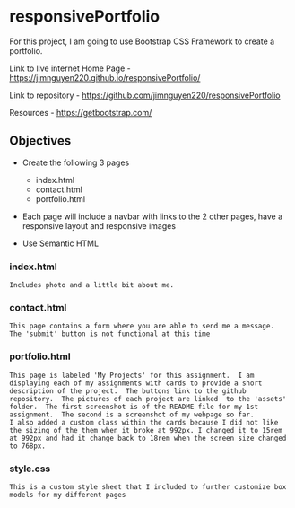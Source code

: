 # responsivePortfolio

For this project, I am going to use Bootstrap CSS Framework to create a portfolio. 

Link to live internet Home Page - https://jimnguyen220.github.io/responsivePortfolio/

Link to repository - https://github.com/jimnguyen220/responsivePortfolio

Resources - https://getbootstrap.com/


## Objectives
* Create the following 3 pages
    * index.html
    * contact.html
    * portfolio.html

* Each page will include a navbar with links to the 2 other pages, have a responsive layout and responsive images
* Use Semantic HTML


### index.html
    Includes photo and a little bit about me.

### contact.html
    This page contains a form where you are able to send me a message.  The 'submit' button is not functional at this time

### portfolio.html
    This page is labeled 'My Projects' for this assignment.  I am displaying each of my assignments with cards to provide a short description of the project.  The buttons link to the github repository.  The pictures of each project are linked  to the 'assets' folder.  The first screenshot is of the README file for my 1st assignment.  The second is a screenshot of my webpage so far. 
    I also added a custom class within the cards because I did not like the sizing of the them when it broke at 992px. I changed it to 15rem at 992px and had it change back to 18rem when the screen size changed to 768px.

### style.css
    This is a custom style sheet that I included to further customize box models for my different pages